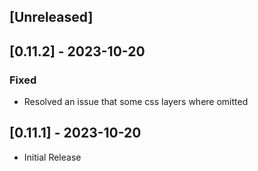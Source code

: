 ## [Unreleased]

## [0.11.2] - 2023-10-20

### Fixed
- Resolved an issue that some css layers where omitted

## [0.11.1] - 2023-10-20
- Initial Release
